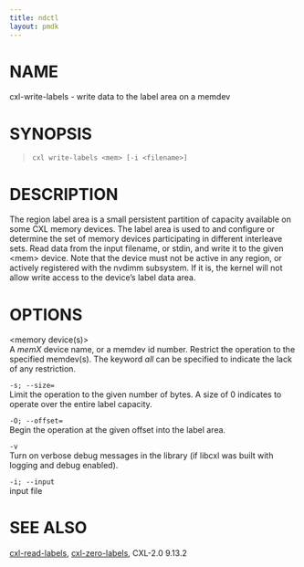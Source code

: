 ```yaml
---
title: ndctl
layout: pmdk
---
```


# NAME

cxl-write-labels - write data to the label area on a memdev

# SYNOPSIS

>     cxl write-labels <mem> [-i <filename>]

# DESCRIPTION

The region label area is a small persistent partition of capacity
available on some CXL memory devices. The label area is used to and
configure or determine the set of memory devices participating in
different interleave sets. Read data from the input filename, or stdin,
and write it to the given \<mem> device. Note that the device must not
be active in any region, or actively registered with the nvdimm
subsystem. If it is, the kernel will not allow write access to the
device’s label data area.

# OPTIONS

\<memory device(s)>  
A *memX* device name, or a memdev id number. Restrict the operation to
the specified memdev(s). The keyword *all* can be specified to indicate
the lack of any restriction.

`-s; --size=`  
Limit the operation to the given number of bytes. A size of 0 indicates
to operate over the entire label capacity.

`-O; --offset=`  
Begin the operation at the given offset into the label area.

`-v`  
Turn on verbose debug messages in the library (if libcxl was built with
logging and debug enabled).

`-i; --input`  
input file

# SEE ALSO

[cxl-read-labels](cxl-read-labels.md), [cxl-zero-labels](cxl-zero-labels.md), CXL-2.0
9.13.2
